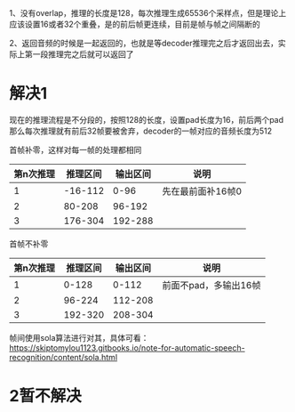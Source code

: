 1、没有overlap，推理的长度是128，每次推理生成65536个采样点，但是理论上应该设置16或者32个重叠，是的前后帧更连续，目前是帧与帧之间隔断的

2、返回音频的时候是一起返回的，也就是等decoder推理完之后才返回出去，实际上第一段推理完之后就可以返回了



# 解决1
现在的推理流程是不分段的，按照128的长度，设置pad长度为16，前后两个pad那么每次推理就有前后32帧要被舍弃，decoder的一帧对应的音频长度为512

首帧补零，这样对每一帧的处理都相同

| 第n次推理 | 推理区间    | 输出区间    | 说明         |
| ----- | ------- | ------- | ---------- |
| 1     | -16-112 | 0-96    | 先在最前面补16帧0 |
| 2     | 80-208  | 96-192  |            |
| 3     | 176-304 | 192-288 |            |


首帧不补零

| 第n次推理 | 推理区间    | 输出区间    | 说明            |
| ----- | ------- | ------- | ------------- |
| 1     | 0-128   | 0-112   | 前面不pad，多输出16帧 |
| 2     | 96-224  | 112-208 |               |
| 3     | 192-320 | 208-304 |               |

帧间使用sola算法进行对其，具体可看：https://skiptomylou1123.gitbooks.io/note-for-automatic-speech-recognition/content/sola.html 



# 2暂不解决
